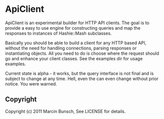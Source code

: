 ApiClient
=========

ApiClient is an experimental builder for HTTP API clients. The goal is to provide a easy to use engine for constructing queries and map the responses to instances of Hashie::Mash subclasses.

Basically you should be able to build a client for any HTTP based API, without the need for handling connections, parsing responses or instantiating objects. All you need to do is choose where the request should go and enhance your client classes. See the examples dir for usage examples.

Current state is alpha - it works, but the query interface is not final and is subject to change at any time. Hell, even the can even change without prior notice. You were warned.

Copyright
---------

Copyright (c) 2011 Marcin Bunsch, See LICENSE for details.
